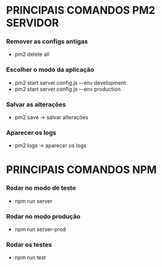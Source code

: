 # PRINCIPAIS COMANDOS PM2 SERVIDOR

### Remover as configs antigas
- pm2 delete all

### Escolher o modo da aplicação
- pm2 start server.config.js --env development
- pm2 start server.config.js --env production

### Salvar as alterações
- pm2 save -> salvar alterações

### Aparecer os logs
- pm2 logs -> aparecer os logs

# PRINCIPAIS COMANDOS NPM

### Rodar no modo de teste
- npm run server

### Rodar no modo produção
- npm run server-prod

### Rodar os testes
- npm run test